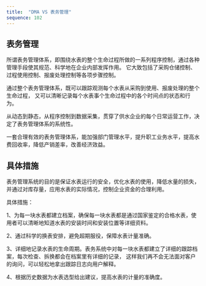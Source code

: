 ```yaml
---
title:  "DMA VS 表务管理"
sequence: 102
---
```


## 表务管理

所谓表务管理体系，即围绕水表的整个生命过程所做的一系列程序控制，通过各种管理手段使其规范、科学地在企业内部发挥作用。
它大致包括了采购仓储控制、过程使用控制、报废处理控制等各项步骤控制。

通过整个表务管理体系，既可以跟踪观测每个水表从采购到使用、报废处理的整个生命过程，
又可以清晰记录每个水表事个生命过程中的各个时间点的状态和行为。

从动态到静态，从程序控制到数据采集，贯穿了供水企业的每个日常运营工作，决定了表务管理体系的系统性。

一套合理有效的表务管理体系，能加强部门管理水平，提升职工业务水平，提高水费回收率，降低产销差率，改善经济效益。

## 具体措施

表务管理系统的目的是保证水表运行的安全，优化水表的使用，降低水量的损失，并通过对库存量，应用水表的实际情况，控制企业资金的合理利用。

具体措施：

1、为每一块水表都建立档案，确保每一块水表都是通过国家鉴定的合格水表，使用者可以清晰地知道水表的安装时间和安装位置等详细资料。

2、通过科学的换表安排，避免超期服役，保障水表计量准确。

3、详细地记录水表的生命周期。表务系统中对每一块水表都建立了详细的跟踪档案，每次检查、拆换都会在档案里有详细的记录，
这样我们再不会无法面对客户的询问，可以轻松地拿出跟踪日志向用户解释。

4、根据历史数据为水表选型给出建议，提高水表的计量的准确度。



